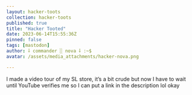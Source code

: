 ```yaml
---
layout: hacker-toots
collection: hacker-toots
published: true
title: "Hacker Tooted"
date: 2023-06-14T15:55:36Z
pinned: false
tags: [mastodon]
author: ⸸ commander ░ nova ⸸ :~$
avatar: /assets/media_attachments/hacker-nova.png

---
```


<p>I made a video tour of my SL store, it’s a bit crude but now I have to wait until YouTube verifies me so I can put a link in the description lol okay</p>


